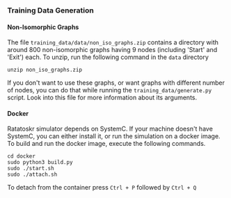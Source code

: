 ### Training Data Generation 

#### Non-Isomorphic Graphs 
The file `training_data/data/non_iso_graphs.zip` contains a directory with around 800
non-isomorphic graphs having 9 nodes (including 'Start' and 'Exit') each. To unzip, run the 
following command in the `data` directory 
```
unzip non_iso_graphs.zip
```
If you don't want to use these graphs, or want graphs with different number of 
nodes, you can do that while running the `training_data/generate.py` script. 
Look into this file for more information about its arguments. 

#### Docker  
Ratatoskr simulator depends on SystemC. If your machine doesn't have SystemC, you can either install it, or run the simulation on a docker image. To build and run the docker image, execute the following commands. 

```
cd docker
sudo python3 build.py
sudo ./start.sh
sudo ./attach.sh
```

To detach from the container press `Ctrl + P` followed by `Ctrl + Q`